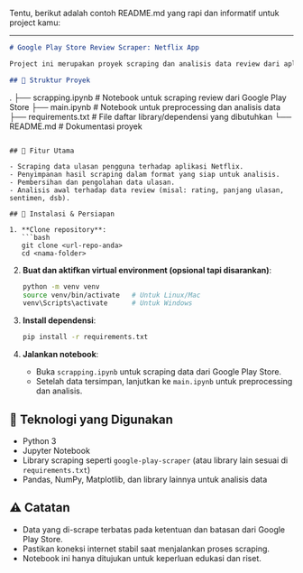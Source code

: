 Tentu, berikut adalah contoh README.md yang rapi dan informatif untuk project kamu:

---

```markdown
# Google Play Store Review Scraper: Netflix App

Project ini merupakan proyek scraping dan analisis data review dari aplikasi **Netflix** yang tersedia di **Google Play Store**. Proses scraping dilakukan dengan menggunakan `scrapping.ipynb`, dan pengolahan data lebih lanjut dilakukan di `main.ipynb`.

## 📁 Struktur Proyek

```
.
├── scrapping.ipynb      # Notebook untuk scraping review dari Google Play Store
├── main.ipynb           # Notebook untuk preprocessing dan analisis data
├── requirements.txt     # File daftar library/dependensi yang dibutuhkan
└── README.md            # Dokumentasi proyek
```

## 🚀 Fitur Utama

- Scraping data ulasan pengguna terhadap aplikasi Netflix.
- Penyimpanan hasil scraping dalam format yang siap untuk analisis.
- Pembersihan dan pengolahan data ulasan.
- Analisis awal terhadap data review (misal: rating, panjang ulasan, sentimen, dsb).

## 🔧 Instalasi & Persiapan

1. **Clone repository**:
   ```bash
   git clone <url-repo-anda>
   cd <nama-folder>
   ```

2. **Buat dan aktifkan virtual environment (opsional tapi disarankan)**:
   ```bash
   python -m venv venv
   source venv/bin/activate   # Untuk Linux/Mac
   venv\Scripts\activate      # Untuk Windows
   ```

3. **Install dependensi**:
   ```bash
   pip install -r requirements.txt
   ```

4. **Jalankan notebook**:
   - Buka `scrapping.ipynb` untuk scraping data dari Google Play Store.
   - Setelah data tersimpan, lanjutkan ke `main.ipynb` untuk preprocessing dan analisis.

## 🧠 Teknologi yang Digunakan

- Python 3
- Jupyter Notebook
- Library scraping seperti `google-play-scraper` (atau library lain sesuai di `requirements.txt`)
- Pandas, NumPy, Matplotlib, dan library lainnya untuk analisis data

## ⚠️ Catatan

- Data yang di-scrape terbatas pada ketentuan dan batasan dari Google Play Store.
- Pastikan koneksi internet stabil saat menjalankan proses scraping.
- Notebook ini hanya ditujukan untuk keperluan edukasi dan riset.
